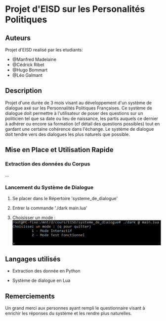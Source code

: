 # Projet d'EISD sur les Personalités Politiques


## Auteurs
Projet d'EISD realisé par les etudiants:

- @Manfred Madelaine
- @Cédrick Ribet
- @Hugo Bommart
- @Léo Galmant

## Description
Projet d'une durée de 3 mois visant au développement d'un système de dialogue axé sur les Personnalités Politiques Françaises. 
Ce système de dialogue doit permettre à l'utilisateur de poser des questions sur un politicien tel que sa date ou lieu de naissance, les partis auquels ce dernier à adhérer ou encore sa formation (cf détail des questions possibles) tout en gardant une certaine cohérence dans l'échange.
Le système de dialogue doit tendre vers des dialogues les plus naturels que possible.

## Mise en Place et Utilisation Rapide

### Extraction des données du Corpus
...

### Lancement du Système de Dialogue
1. Se placer dans le Répertoire 'systeme_de_dialogue'

2. Entrer la commande 
'./dark main.lua'

3. Choisisser un mode :
![mode_selection](screenshot/mode_selection.png)



## Langages utilisés

* Extraction des donnée en Python

* Système de dialogue en Lua


## Remerciements 
Un grand merci aux personnes ayant rempli le questionnaire visant à enrichir les réponses du système et les rendre plus naturelles.